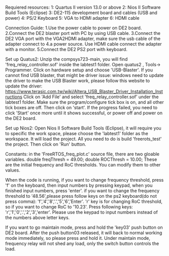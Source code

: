 Requiered resources:
1: Quartus II version 13.0 or above
2: Nios II Software Build Tools (Eclipse)
3: DE2-115 development board and cables (USB and power)
4: PS/2 Keyboard
5: VGA to HDMI adapter
6: HDMI cable

Connection Guide:
1.Use the power cable to power on DE2 board. 
2.Connect the DE2 blaster port with PC by using USB cable.
3.Connect the DE2 VGA port with the VGA2HDMI adapter, make sure the usb cable of the adapter connect to 4.a power source. Use HDMI cable connect the adapter with a monitor.
5.Connect the DE2 PS2 port with keyboard.


Set up Quatus2:
Unzip the compsys723-main, you will find 'freq_relay_controller.sof' inside the labtest1 folder.
Open quatus2 , Tools-> Programmer. Click on hardware setup and choose 'USB-Blaster'. 
If you cannot find USB blaster, that might be driver issue: windows need to update the driver
to make the USB Blaster work, please follow this website to update the driver:
https://www.terasic.com.tw/wiki/Altera_USB_Blaster_Driver_Installation_Instructions
Click on 'Add File' and select 'freq_relay_controller.sof' under the labtest1 folder. Make sure the program/configure tick box is on, and all other tick boxes are off. Then click on 'start'. If the progress failed, you need to click 'Start' once more until it shows successful, or power off and power on the DE2 board.

Set up Nios2:
Open Nios II Software Build Tools (Eclipse), it will require you to specific the work space, please choose the 'labtest1' folder as the workspace. It will load the project. All you need to do is build 'freerots_test' the project. Then click on 'Run' button.


Constants:
in the 'FreeRTOS_freq_plot.c' source file, there are two gloable variables. 
double freqThresh = 49.00;
double ROCThresh = 10.00;
These are the initial frequency and RoC thresholds. You can modify them to other values. 

When the code is running, if you want to change frequency threshold, press 'f' on the keyboard, then input numbers by pressing keypad, when you finished input numbers, press 'enter'.
if you want to change the frequency threshold to '48.56',please press follow keys on the ps2 keyboard(do not press comma): 'f','4','8','.','5','6','Enter'. 'r' key is for changing RoC threshold, so if you want to change RoC to '10.23'. Press following keys: 'r','1','0','.','2','3','enter'. Please use the keypad to input numbers instead of the numbers above letter keys.

If you want to go maintain mode, press and hold the 'key03' push button on DE2 board. After the push button03 released, it will back to normal working mode immediately, so please press and hold it.
Under maintain mode, frequency relay will not shed any load, only the switch button controls the load.


